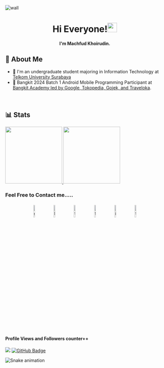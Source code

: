 ![wall](https://github.com/machfudik/machfudik/assets/169963261/6788d355-5c6e-4481-94e8-11b3f5249931)

<h1 align="center">Hi Everyone!<img src="https://raw.githubusercontent.com/MartinHeinz/MartinHeinz/master/wave.gif" width="30px"></h1>
<h4 align="center">I'm Machfud Khoirudin.</h4>


## 🔎 About Me
- 🌱 I'm an undergraduate student majoring in Information Technology at [Telkom University Surabaya](https://surabaya.telkomuniversity.ac.id/)
- 📑 Bangkit 2024 Batch 1 Android Mobile Programming Participant at [Bangkit Academy led by Google, Tokopedia, Gojek, and Traveloka](https://grow.google/intl/id_id/bangkit/).<br><br><br>

## 📊 Stats

<p align="left">
<a href="https://github.com/machfudik">
  <img height="180em" src="https://github-readme-stats-eight-theta.vercel.app/api?username=machfudik&show_icons=true&theme=algolia&include_all_commits=true&count_private=true"/>
  <img height="180em" src="https://github-readme-stats-eight-theta.vercel.app/api/top-langs/?username=machfudik&layout=compact&langs_count=8&theme=algolia"/>
</a>
</p>


### Feel Free to Contact me.....

<p align="center">
	<a href="https://github.com/machfudik"><img alt="github" width="10%" style="padding:5px" src="https://img.icons8.com/clouds/100/000000/github.png"/></a>
	<a href="https://www.linkedin.com/in/machfudichsan/"><img alt="linkedin" width="10%" style="padding:5px" src="https://img.icons8.com/clouds/100/000000/linkedin.png"/></a>
	<a href="https://x.com/Machfudichsank"><img alt="twitter" width="10%" style="padding:5px" src=https://github.com/machfudik/machfudik/assets/169963261/fb3c99b4-1664-4c18-b864-dcebb31b4217"/></a>
	<a href="https://web.facebook.com/machfudkhoir"><img alt="facebook" width="10%" style="padding:5px" src="https://img.icons8.com/clouds/100/000000/facebook-new.png"/></a>
	<a href="https://www.instagram.com/machfudsan/"><img alt="instagram" width="10%" style="padding:5px" src="https://img.icons8.com/clouds/100/000000/instagram.png"/></a>
	<a href="https://t.me/ijklmnopy/"><img alt="telegran" width="10%" style="padding:5px" src="https://github.com/machfudik/machfudik/assets/169963261/0aae9c2f-a316-49bb-b5f9-1d576a5f9149"/></a>
</p>

#### Profile Views and Followers counter++

![](https://komarev.com/ghpvc/?username=machfudik&color=green)
<a href="https://github.com/machfudik?tab=followers"><img src="https://img.shields.io/github/followers/machfudik?label=Followers&style=social" alt="GitHub Badge"></a>

![Snake animation](https://raw.githubusercontent.com/{machfudik}/{machfudik}/output/github-contribution-grid-snake-dark.svg)
<!--
![Visitor Count](https://profile-counter.glitch.me/{machfudik}/count.svg)

- 🔭 I’m currently working on ...
- 🌱 I’m currently learning ...
- 👯 I’m looking to collaborate on ...
- 🤔 I’m looking for help with ...
- 💬 Ask me about ...
- 📫 How to reach me: ...
- 😄 Pronouns: ...
- ⚡ Fun fact: ...
-->
